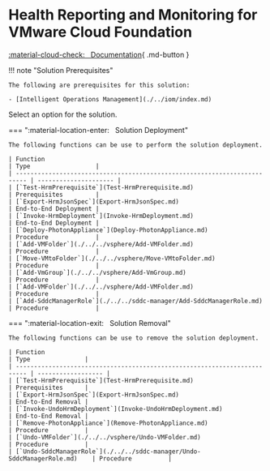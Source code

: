 # Health Reporting and Monitoring for VMware Cloud Foundation

[:material-cloud-check: &nbsp; Documentation][solution]{ .md-button }

!!! note "Solution Prerequisites"

    The following are prerequisites for this solution:

    - [Intelligent Operations Management](./../iom/index.md)

Select an option for the solution.

=== ":material-location-enter: &nbsp; Solution Deployment"

    The following functions can be use to perform the solution deployment.

    | Function                                                                  | Type                  |
    | ------------------------------------------------------------------------- | --------------------- |
    | [`Test-HrmPrerequisite`](Test-HrmPrerequisite.md)                         | Prerequisites         |
    | [`Export-HrmJsonSpec`](Export-HrmJsonSpec.md)                             | End-to-End Deployment |
    | [`Invoke-HrmDeployment`](Invoke-HrmDeployment.md)                         | End-to-End Deployment |
    | [`Deploy-PhotonAppliance`](Deploy-PhotonAppliance.md)                     | Procedure             |
    | [`Add-VMFolder`](./../../vsphere/Add-VMFolder.md)                         | Procedure             |
    | [`Move-VMtoFolder`](./../../vsphere/Move-VMtoFolder.md)                   | Procedure             |
    | [`Add-VmGroup`](./../../vsphere/Add-VmGroup.md)                           | Procedure             |
    | [`Add-VMFolder`](./../../vsphere/Add-VMFolder.md)                         | Procedure             |
    | [`Add-SddcManagerRole`](./../../sddc-manager/Add-SddcManagerRole.md)      | Procedure             |

=== ":material-location-exit: &nbsp; Solution Removal"

    The following functions can be use to remove the solution deployment.

    | Function                                                                  | Type               |
    | ------------------------------------------------------------------------- | ------------------ |
    | [`Test-HrmPrerequisite`](Test-HrmPrerequisite.md)                         | Prerequisites      |
    | [`Export-HrmJsonSpec`](Export-HrmJsonSpec.md)                             | End-to-End Removal |
    | [`Invoke-UndoHrmDeployment`](Invoke-UndoHrmDeployment.md)                 | End-to-End Removal |
    | [`Remove-PhotonAppliance`](Remove-PhotonAppliance.md)                     | Procedure          |
    | [`Undo-VMFolder`](./../../vsphere/Undo-VMFolder.md)                       | Procedure          |
    | [`Undo-SddcManagerRole`](./../../sddc-manager/Undo-SddcManagerRole.md)    | Procedure          |

[solution]: https://docs.vmware.com/en/VMware-Cloud-Foundation/services/vcf-health-reporting-and-monitoring-v1/GUID-CF73FFF1-7875-4A84-BECF-0EB4CA60279D.html

